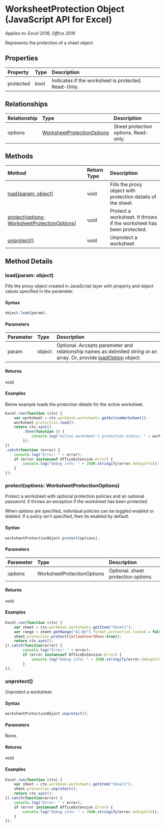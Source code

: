 # WorksheetProtection Object (JavaScript API for Excel)

_Applies to: Excel 2016, Office 2016_

Represents the protection of a sheet object.

## Properties

| Property	   | Type	|Description
|:---------------|:--------|:----------|
|protected|bool|Indicates if the worksheet is protected. Read-Only.|

## Relationships
| Relationship | Type	|Description|
|:---------------|:--------|:----------|
|options|[WorksheetProtectionOptions](worksheetprotectionoptions.md)|Sheet protection options. Read-only.|

## Methods

| Method		   | Return Type	|Description|
|:---------------|:--------|:----------|
|[load(param: object)](#loadparam-object)|void|Fills the proxy object with protection details of the sheet.|
|[protect(options: WorksheetProtectionOptions)](#protectoptions-worksheetprotectionoptions)|void|Protect a worksheet. It throws if the worksheet has been protected.|
|[unprotect()](#unprotect)|void|Unprotect a worksheet|

## Method Details


### load(param: object)
Fills the proxy object created in JavaScript layer with property and object values specified in the parameter.

#### Syntax
```js
object.load(param);
```

#### Parameters
| Parameter	   | Type	|Description|
|:---------------|:--------|:----------|
|param|object|Optional. Accepts parameter and relationship names as delimited string or an array. Or, provide [loadOption](loadoption.md) object.|

#### Returns
void

#### Examples
Below example loads the protection details for the active worksheet.
```js
Excel.run(function (ctx) {
    var worksheet = ctx.workbook.worksheets.getActiveWorksheet();
    worksheet.protection.load();            
    return ctx.sync()
        .then(function () {
            console.log("Active worksheet's protection status: " + worksheet.protection.protected);
        });
})
.catch(function (error) {
    console.log("Error: " + error);
    if (error instanceof OfficeExtension.Error) {
        console.log("Debug info: " + JSON.stringify(error.debugInfo));
    }
});
```

### protect(options: WorksheetProtectionOptions)
Protect a worksheet with optional protection policies and an optional password. It throws an exception if the worksheet has been protected. 

When options are specified, individual policies can be toggled enabled or diabled. If a policy isn't specified, then its enabled by default. 

#### Syntax
```js
worksheetProtectionObject.protect(options);
```

#### Parameters
| Parameter	   | Type	|Description|
|:---------------|:--------|:----------|
|options|WorksheetProtectionOptions|Optional. sheet protection options.|

#### Returns
void

#### Examples
```js
Excel.run(function (ctx) { 
	var sheet = ctx.workbook.worksheets.getItem("Sheet1");
	var range = sheet.getRange("A1:B3").format.protection.locked = false;
	sheet.protection.protect({allowInsertRows:true});
	return ctx.sync(); 
}).catch(function(error) {
		console.log("Error: " + error);
		if (error instanceof OfficeExtension.Error) {
			console.log("Debug info: " + JSON.stringify(error.debugInfo));
		}
});

```
### unprotect()
Unprotect a worksheet. 

#### Syntax
```js
worksheetProtectionObject.unprotect();
```

#### Parameters
None.

#### Returns
void

#### Examples
```js
Excel.run(function (ctx) { 
	var sheet = ctx.workbook.worksheets.getItem("Sheet1");	
	sheet.protection.unprotect();
	return ctx.sync(); 
}).catch(function(error) {
    console.log("Error: " + error);
    if (error instanceof OfficeExtension.Error) {
        console.log("Debug info: " + JSON.stringify(error.debugInfo));
    }
});
```
